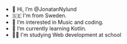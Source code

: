 - 👋 Hi, I’m @JonatanNylund
- 🇸🇪 I'm from Sweden.
- 👀 I’m interested in Music and coding.
- 🌱 I’m currently learning Kotlin.
- 👨‍💻 I'm studying Web development at school

<!---
JonatanNylund/JonatanNylund is a ✨ special ✨ repository because its `README.md` (this file) appears on your GitHub profile.
You can click the Preview link to take a look at your changes.
--->

